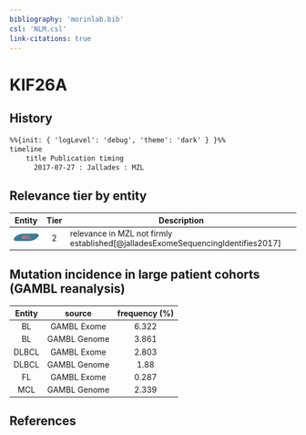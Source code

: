 ```yaml
---
bibliography: 'morinlab.bib'
csl: 'NLM.csl'
link-citations: true
---
```


# KIF26A

## History

```mermaid
%%{init: { 'logLevel': 'debug', 'theme': 'dark' } }%%
timeline
    title Publication timing
      2017-07-27 : Jallades : MZL
```


## Relevance tier by entity

|Entity|Tier|Description|
|:------:|:----:|--------------------------------------|
|![MZL](images/icons/MZL_tier2.png)|2|relevance in MZL not firmly established[@jalladesExomeSequencingIdentifies2017]|


## Mutation incidence in large patient cohorts (GAMBL reanalysis)

|Entity|source |frequency (%)|
|:------:|:----:|:----:|
|BL|GAMBL Exome |6.322 |
|BL|GAMBL Genome |3.861 |
|DLBCL|GAMBL Exome |2.803 |
|DLBCL|GAMBL Genome |1.88 |
|FL|GAMBL Exome |0.287 |
|MCL|GAMBL Genome |2.339 |


## References


